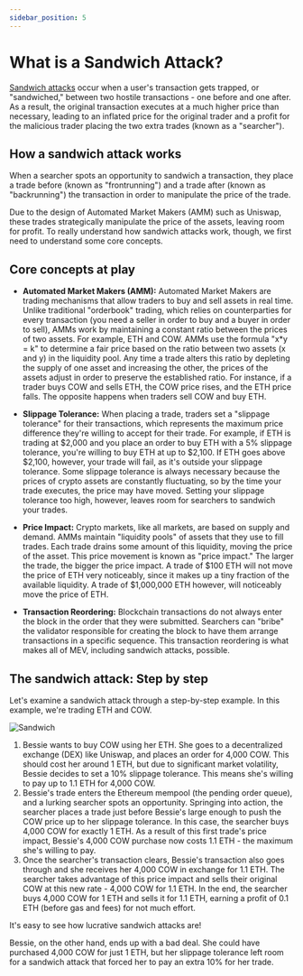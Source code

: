 ```yaml
---
sidebar_position: 5
---
```


# What is a Sandwich Attack?

[Sandwich attacks](https://twitter.com/CoWSwap/status/1498678005777973249?ref_src=twsrc%5Etfw%7Ctwcamp%5Etweetembed%7Ctwterm%5E1498678005777973249%7Ctwgr%5Ea123df70c36d1c50e8751632901e8fe95f16372e%7Ctwcon%5Es1_&ref_url=https%3A%2F%2Fcdn.embedly.com%2Fwidgets%2Fmedia.html%3Ftype%3Dtext2Fhtmlkey%3Da19fcc184b9711e1b4764040d3dc5c07schema%3Dtwitterurl%3Dhttps3A%2F%2Ftwitter.com%2FCoWSwap%2Fstatus%2F14986780057779732493Fs3D20image%3Dhttps3A%2F%2Fi.embed.ly%2F1%2Fimage3Furl3Dhttps253A252F252Fabs.twimg.com252Ferrors252Flogo46x38.png26key3Da19fcc184b9711e1b4764040d3dc5c07) occur when a user's transaction gets trapped, or "sandwiched," between two hostile transactions - one before and one after. As a result, the original transaction executes at a much higher price than necessary, leading to an inflated price for the original trader and a profit for the malicious trader placing the two extra trades (known as a "searcher").

## How a sandwich attack works

When a searcher spots an opportunity to sandwich a transaction, they place a trade before (known as "frontrunning") and a trade after (known as "backrunning") the transaction in order to manipulate the price of the trade.

Due to the design of Automated Market Makers (AMM) such as Uniswap, these trades strategically manipulate the price of the assets, leaving room for profit. To really understand how sandwich attacks work, though, we first need to understand some core concepts.


## Core concepts at play

* **Automated Market Makers (AMM):** Automated Market Makers are trading mechanisms that allow traders to buy and sell assets in real time. Unlike traditional "orderbook" trading, which relies on counterparties for every transaction (you need a seller in order to buy and a buyer in order to sell), AMMs work by maintaining a constant ratio between the prices of two assets. For example, ETH and COW. AMMs use the formula "x*y = k" to determine a fair price based on the ratio between two assets (x and y) in the liquidity pool. Any time a trade alters this ratio by depleting the supply of one asset and increasing the other, the prices of the assets adjust in order to preserve the established ratio. For instance, if a trader buys COW and sells ETH, the COW price rises, and the ETH price falls. The opposite happens when traders sell COW and buy ETH.

* **Slippage Tolerance:** When placing a trade, traders set a "slippage tolerance" for their transactions, which represents the maximum price difference they're willing to accept for their trade. For example, if ETH is trading at \$2,000 and you place an order to buy ETH with a 5% slippage tolerance, you're willing to buy ETH at up to \$2,100. If ETH goes above \$2,100, however, your trade will fail, as it's outside your slippage tolerance. Some slippage tolerance is always necessary because the prices of crypto assets are constantly fluctuating, so by the time your trade executes, the price may have moved. Setting your slippage tolerance too high, however, leaves room for searchers to sandwich your trades.

* **Price Impact:** Crypto markets, like all markets, are based on supply and demand. AMMs maintain "liquidity pools" of assets that they use to fill trades. Each trade drains some amount of this liquidity, moving the price of the asset. This price movement is known as "price impact." The larger the trade, the bigger the price impact. A trade of \$100 ETH will not move the price of ETH very noticeably, since it makes up a tiny fraction of the available liquidity. A trade of \$1,000,000 ETH however, will noticeably move the price of ETH.

* **Transaction Reordering:** Blockchain transactions do not always enter the block in the order that they were submitted. Searchers can "bribe" the validator responsible for creating the block to have them arrange transactions in a specific sequence. This transaction reordering is what makes all of MEV, including sandwich attacks, possible.

## The sandwich attack: Step by step

Let's examine a sandwich attack through a step-by-step example. In this example, we're trading ETH and COW.

![Sandwich](/img/mevblocker/Sandwich_Attack.webp)

1. Bessie wants to buy COW using her ETH. She goes to a decentralized exchange (DEX) like Uniswap, and places an order for 4,000 COW. This should cost her around 1 ETH, but due to significant market volatility, Bessie decides to set a 10% slippage tolerance. This means she's willing to pay up to 1.1 ETH for 4,000 COW.
2. Bessie's trade enters the Ethereum mempool (the pending order queue), and a lurking searcher spots an opportunity. Springing into action, the searcher places a trade just before Bessie's large enough to push the COW price up to her slippage tolerance. In this case, the searcher buys 4,000 COW for exactly 1 ETH. As a result of this first trade's price impact, Bessie's 4,000 COW purchase now costs 1.1 ETH - the maximum she's willing to pay.
3. Once the searcher's transaction clears, Bessie's transaction also goes through and she receives her 4,000 COW in exchange for 1.1 ETH. The searcher takes advantage of this price impact and sells their original COW at this new rate - 4,000 COW for 1.1 ETH. In the end, the searcher buys 4,000 COW for 1 ETH and sells it for 1.1 ETH, earning a profit of 0.1 ETH (before gas and fees) for not much effort.

It's easy to see how lucrative sandwich attacks are!

Bessie, on the other hand, ends up with a bad deal. She could have purchased 4,000 COW for just 1 ETH, but her slippage tolerance left room for a sandwich attack that forced her to pay an extra 10% for her trade.